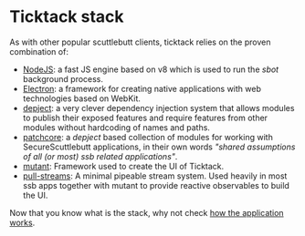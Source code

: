 # Ticktack stack
As with other popular scuttlebutt clients, ticktack relies on the proven combination of:

* [NodeJS](https://nodejs.org): a fast JS engine based on v8 which is used to run the _sbot_ background process.
* [Electron](https://electronjs.org/): a framework for creating native applications with web technologies based on WebKit.
* [depject](https://www.npmjs.com/package/depject): a very clever dependency injection system that allows modules to publish their exposed features and require features from other modules without hardcoding of names and paths.
* [patchcore](https://www.npmjs.com/package/patchcore): a _depject_ based collection of modules for working with SecureScuttlebutt applications, in their own words _"shared assumptions of all (or most) ssb related applications"_.
* [mutant](https://github.com/mmckegg/mutant): Framework used to create the UI of Ticktack. 
* [pull-streams](https://pull-stream.github.io/): A minimal pipeable stream system. Used heavily in most ssb apps together with mutant to provide reactive observables to build the UI.

Now that you know what is the stack, why not check [how the application works](kickstart.md). 